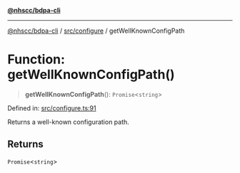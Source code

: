 [**@nhscc/bdpa-cli**](../../../README.md)

***

[@nhscc/bdpa-cli](../../../README.md) / [src/configure](../README.md) / getWellKnownConfigPath

# Function: getWellKnownConfigPath()

> **getWellKnownConfigPath**(): `Promise`\<`string`\>

Defined in: [src/configure.ts:91](https://github.com/nhscc/bdpa-cli/blob/8ad58c8c8508bf539936ccdd28c6f77ce4493fea/src/configure.ts#L91)

Returns a well-known configuration path.

## Returns

`Promise`\<`string`\>

